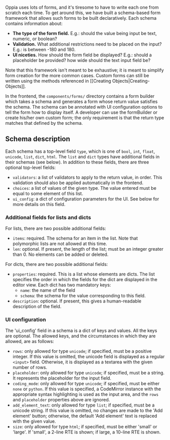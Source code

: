 Oppia uses lots of forms, and it's tiresome to have to write each one from scratch each time. To get around this, we have built a schema-based form framework that allows such forms to be built declaratively. Each schema contains information about:
  * **The type of the form field.** E.g.: should the value being input be text, numeric, or boolean?
  * **Validation.** What additional restrictions need to be placed on the input? E.g.: is between -180 and 180.
  * **UI niceties.** How should the form field be displayed? E.g.: should a placeholder be provided? how wide should the text input field be?

Note that this framework isn't meant to be exhaustive; it is meant to simplify form creation for the more common cases. Custom forms can still be written using the methods referenced in [[Creating Objects|Creating-Objects]].

In the frontend, the `components/forms/` directory contains a form builder which takes a schema and generates a form whose return value satisfies the schema. The schema can be annotated with UI configuration options to tell the form how to display itself. A developer can use the formBuilder or create his/her own custom form; the only requirement is that the return type matches that defined by the schema.

## Schema description

Each schema has a top-level field `type`, which is one of `bool`, `int`, `float`, `unicode`, `list`, `dict`, `html`. The `list` and `dict` types have additional fields in their schemas (see below). In addition to these fields, there are three optional top-level fields:
  * `validators`: a list of validators to apply to the return value, in order. This validation should also be applied automatically in the frontend.
  * `choices`: a list of values of the given type. The value entered must be equal to some element of this list.
  * `ui_config`: a dict of configuration parameters for the UI. See below for more details on this field.

### Additional fields for lists and dicts
For lists, there are two possible additional fields:
  * `items`: required. The schema for an item in the list. Note that polymorphic lists are not allowed at this time.
  * `len`: optional. If present, the length of the list; must be an integer greater than 0. No elements can be added or deleted.

For dicts, there are two possible additional fields:
  * `properties`: required. This is a list whose elements are dicts. The list specifies the order in which the fields for the dict are displayed in the editor view. Each dict has two mandatory keys:
    * `name`: the name of the field
    * `schema`: the schema for the value corresponding to this field.
  * `description`: optional. If present, this gives a human-readable description of the field.

### UI configuration

The 'ui_config' field in a schema is a dict of keys and values. All the keys are optional. The allowed keys, and the circumstances in which they are allowed, are as follows:
  * `rows`: only allowed for type `unicode`; if specified, must be a positive integer. If this value is omitted, the unicode field is displayed as a regular `<input>` field. Otherwise, it is displayed as a textarea with the given number of rows.
  * `placeholder`: only allowed for type `unicode`; if specified, must be a string. It represents the placeholder for the input field.
  * `coding_mode`: only allowed for type `unicode`; if specified, must be either `none` or `python`. If this value is specified, a CodeMirror instance with the appropriate syntax highlighting is used as the input area, and the `rows` and `placeholder` properties above are ignored.
  * `add_element_text`: only allowed for type `list`; if specified, must be a unicode string. If this value is omitted, no changes are made to the 'Add element' button; otherwise, the default 'Add element' text is replaced with the given value.
  * `size`: only allowed for type `html`; if specified, must be either 'small' or 'large'. If 'small', a 2-line RTE is shown; if large, a 10-line RTE is shown.
